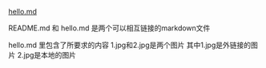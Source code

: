 [hello.md](https://github.com/xin1106/heng/blob/main/hello.md)

README.md 和 hello.md 是两个可以相互链接的markdown文件

hello.md 里包含了所要求的内容
1.jpg和2.jpg是两个图片
其中1.jpg是外链接的图片 2.jpg是本地的图片
